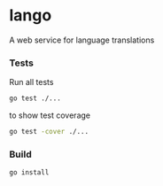 # lango
A web service for language translations

### Tests

Run all tests

```bash
go test ./...
```

to show test coverage

```bash
go test -cover ./...
```

### Build

```bash
go install
```
